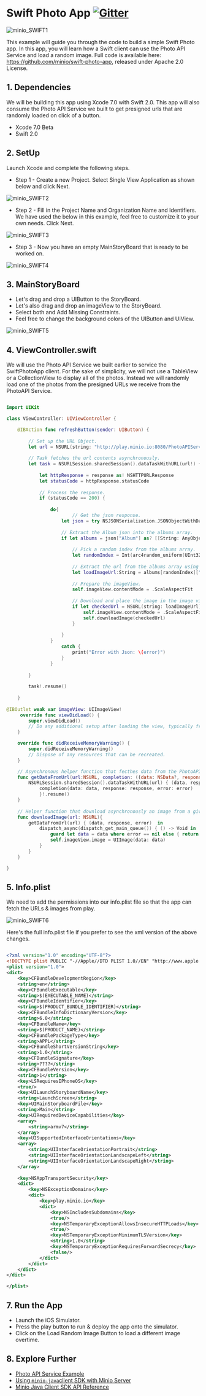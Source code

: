 # Swift Photo App [![Gitter](https://badges.gitter.im/Join%20Chat.svg)](https://gitter.im/minio/minio?utm_source=badge&utm_medium=badge&utm_campaign=pr-badge&utm_content=badge)

![minio_SWIFT1](https://github.com/minio/swift-photo-app/blob/master/docs/screenshots/minio-SWIFT1.jpg?raw=true)

This example will guide you through the code to build a simple Swift Photo app. In this app, you will learn how a Swift client can use the Photo API Service and load a random image. Full code is available here: https://github.com/minio/swift-photo-app, released under Apache 2.0 License.

##  1. Dependencies

We will be building this app using Xcode 7.0 with Swift 2.0. This app will also consume the Photo API Service we built to get presigned urls that are randomly loaded on click of a button.

* Xcode 7.0 Beta
* Swift 2.0

## 2. SetUp  

Launch Xcode and complete the following steps.

 * Step 1 - Create a new Project. Select Single View Application as shown below and click Next. 


![minio_SWIFT2](https://github.com/minio/swift-photo-app/blob/master/docs/screenshots/minio-SWIFT2.jpg?raw=true)


 * Step 2 - Fill in the Project Name and Organization Name and Identifiers. We have used the below in this example, feel free to customize it to your own needs. Click Next. 


![minio_SWIFT3](https://github.com/minio/swift-photo-app/blob/master/docs/screenshots/minio-SWIFT3.jpg?raw=true)


 * Step 3 -  Now you have an empty MainStoryBoard that is ready to be worked on.

![minio_SWIFT4](https://github.com/minio/swift-photo-app/blob/master/docs/screenshots/minio-SWIFT4.jpg?raw=true)


## 3. MainStoryBoard  
 
 * Let's drag and drop a UIButton to the StoryBoard.
 * Let's also drag and drop an imageView to the StoryBoard.
 * Select both and Add Missing Constraints.
 * Feel free to change the background colors of the UIButton and UIView.

![minio_SWIFT5](https://github.com/minio/swift-photo-app/blob/master/docs/screenshots/minio-SWIFT5.jpg?raw=true)

 
## 4. ViewController.swift 

We will use the Photo API Service we built earlier to service the SwiftPhotoApp client. For the sake of simplicity, we will not use a TableView or a CollectionView to display all of the photos. Instead we will randomly load one of the photos from the presigned URLs we receive from the PhotoAPI Service.

```swift

import UIKit

class ViewController: UIViewController {

    @IBAction func refreshButton(sender: UIButton) {
        
        // Set up the URL Object.
        let url = NSURL(string: "http://play.minio.io:8080/PhotoAPIService-0.0.1-SNAPSHOT/minio/photoservice/list")
        
        // Task fetches the url contents asynchronously.
        let task = NSURLSession.sharedSession().dataTaskWithURL(url!) {(data, response, error) in
            
            let httpResponse = response as! NSHTTPURLResponse
            let statusCode = httpResponse.statusCode
            
            // Process the response.
            if (statusCode == 200) {
                
                do{
                		// Get the json response.
                    let json = try NSJSONSerialization.JSONObjectWithData(data!, options:.AllowFragments)
                    
                    // Extract the Album json into the albums array.
                    if let albums = json["Album"] as? [[String: AnyObject]] {
                    	
                      	// Pick a random index from the albums array.
                        let randomIndex = Int(arc4random_uniform(UInt32(albums.count)))
                        
                        // Extract the url from the albums array using this random index we generated.
                        let loadImageUrl:String = albums[randomIndex]["url"]  as! String
                        
                        // Prepare the imageView.
                        self.imageView.contentMode = .ScaleAspectFit
                        
                        // Download and place the image in the image view with a helper function.
                        if let checkedUrl = NSURL(string: loadImageUrl) {
                            self.imageView.contentMode = .ScaleAspectFit
                            self.downloadImage(checkedUrl)
                        }
                   
                    }
                }
                    catch {
                        print("Error with Json: \(error)")
                    }
                }
    
        }
        
        task!.resume()
        
    }
  
@IBOutlet weak var imageView: UIImageView!
     override func viewDidLoad() {
        super.viewDidLoad()
        // Do any additional setup after loading the view, typically from a nib.
    }

    override func didReceiveMemoryWarning() {
        super.didReceiveMemoryWarning()
        // Dispose of any resources that can be recreated.
    }

    // Asynchronous helper function that fecthes data from the PhotoAPIService.
    func getDataFromUrl(url:NSURL, completion: ((data: NSData?, response: NSURLResponse?, error: NSError? ) -> Void)) {
        NSURLSession.sharedSession().dataTaskWithURL(url) { (data, response, error) in
            completion(data: data, response: response, error: error)
            }!.resume()
    }
    
    // Helper function that download asynchronously an image from a given url.
    func downloadImage(url: NSURL){    
        getDataFromUrl(url) { (data, response, error)  in
            dispatch_async(dispatch_get_main_queue()) { () -> Void in
                guard let data = data where error == nil else { return }
                self.imageView.image = UIImage(data: data)
            }
        }
    }

}

```

## 5. Info.plist

We need to add the permissions into our info.plist file so that the app can fetch the URLs & images from play.

![minio_SWIFT6](https://github.com/minio/swift-photo-app/blob/master/docs/screenshots/minio-SWIFT6.jpg?raw=true)


Here's the full info.plist file  if you prefer to see the xml version of the above changes.

```xml

<?xml version="1.0" encoding="UTF-8"?>
<!DOCTYPE plist PUBLIC "-//Apple//DTD PLIST 1.0//EN" "http://www.apple.com/DTDs/PropertyList-1.0.dtd">
<plist version="1.0">
<dict>
	<key>CFBundleDevelopmentRegion</key>
	<string>en</string>
	<key>CFBundleExecutable</key>
	<string>$(EXECUTABLE_NAME)</string>
	<key>CFBundleIdentifier</key>
	<string>$(PRODUCT_BUNDLE_IDENTIFIER)</string>
	<key>CFBundleInfoDictionaryVersion</key>
	<string>6.0</string>
	<key>CFBundleName</key>
	<string>$(PRODUCT_NAME)</string>
	<key>CFBundlePackageType</key>
	<string>APPL</string>
	<key>CFBundleShortVersionString</key>
	<string>1.0</string>
	<key>CFBundleSignature</key>
	<string>????</string>
	<key>CFBundleVersion</key>
	<string>1</string>
	<key>LSRequiresIPhoneOS</key>
	<true/>
	<key>UILaunchStoryboardName</key>
	<string>LaunchScreen</string>
	<key>UIMainStoryboardFile</key>
	<string>Main</string>
	<key>UIRequiredDeviceCapabilities</key>
	<array>
		<string>armv7</string>
	</array>
	<key>UISupportedInterfaceOrientations</key>
	<array>
		<string>UIInterfaceOrientationPortrait</string>
		<string>UIInterfaceOrientationLandscapeLeft</string>
		<string>UIInterfaceOrientationLandscapeRight</string>
	</array>
    
    <key>NSAppTransportSecurity</key>
    <dict>
        <key>NSExceptionDomains</key>
        <dict>
            <key>play.minio.io</key>
            <dict>
                <key>NSIncludesSubdomains</key>
                <true/>
                <key>NSTemporaryExceptionAllowsInsecureHTTPLoads</key>
                <true/>
                <key>NSTemporaryExceptionMinimumTLSVersion</key>
                <string>1.0</string>
                <key>NSTemporaryExceptionRequiresForwardSecrecy</key>
                <false/>
            </dict>
        </dict>
    </dict>
</dict>

</plist>

```

## 7. Run the App

* Launch the iOS Simulator. 
* Press the play button to run & deploy the app onto the simulator. 
* Click on the Load Random Image Button to load a different image overtime.

## 8. Explore Further

- [Photo API Service Example](https://docs.minio.io/docs/java-photo-api-service)
- [Using `minio-java`client SDK with Minio Server](https://docs.minio.io/docs/java-client-quickstart-guide) 
- [Minio Java Client SDK API Reference](https://docs.minio.io/docs/java-client-api-reference)
